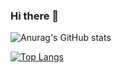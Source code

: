 ### Hi there 👋
![Anurag's GitHub stats](https://github-readme-stats.vercel.app/api?username=dlwltn0430&show_icons=true&theme=radical)

[![Top Langs](https://github-readme-stats.vercel.app/api/top-langs/?username=dlwltn0430&langs_count=10&layout=compact&theme=dark)](https://github.com/dlwltn0430/dlwltn0430)


<!--
**dlwltn0430/dlwltn0430** is a ✨ _special_ ✨ repository because its `README.md` (this file) appears on your GitHub profile.

Here are some ideas to get you started:

- 🔭 I’m currently working on ...
- 🌱 I’m currently learning ...
- 👯 I’m looking to collaborate on ...
- 🤔 I’m looking for help with ...
- 💬 Ask me about ...
- 📫 How to reach me: ...
- 😄 Pronouns: ...
- ⚡ Fun fact: ...
-->
